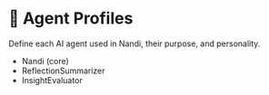 # 🤖 Agent Profiles

Define each AI agent used in Nandi, their purpose, and personality.

- Nandi (core)
- ReflectionSummarizer
- InsightEvaluator
